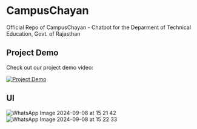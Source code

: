 # CampusChayan
Official Repo of CampusChayan - Chatbot for the Deparment of Technical Education, Govt. of Rajasthan
## Project Demo

Check out our project demo video:

[![Project Demo](https://img.youtube.com/vi/EZ8U5Q6Ebzo/0.jpg)](https://www.youtube.com/watch?v=EZ8U5Q6Ebzo)

## UI

![WhatsApp Image 2024-09-08 at 15 21 42](https://github.com/user-attachments/assets/a15604a9-7a8b-464b-88af-2bf9cdfa03af)
![WhatsApp Image 2024-09-08 at 15 22 33](https://github.com/user-attachments/assets/a4a0d526-649a-4605-a61d-a6c236e63c3b)
